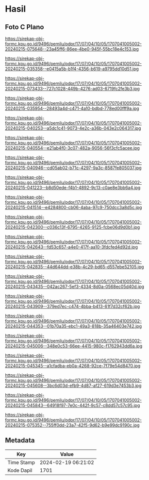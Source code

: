 # Hasil

## Foto C Plano

https://sirekap-obj-formc.kpu.go.id/9496/pemilu/pdpr/17/07/04/10/05/1707041005002-20240215-075648--23a45ff6-86ee-4be0-945f-55bc18e4c153.jpg

https://sirekap-obj-formc.kpu.go.id/9496/pemilu/pdpr/17/07/04/10/05/1707041005002-20240215-035358--e0415a5b-b1f4-4356-b619-a9795dd10d51.jpg

https://sirekap-obj-formc.kpu.go.id/9496/pemilu/pdpr/17/07/04/10/05/1707041005002-20240215-073433--727c1028-449b-4276-ad03-6719fc2fe3b3.jpg

https://sirekap-obj-formc.kpu.go.id/9496/pemilu/pdpr/17/07/04/10/05/1707041005002-20240215-035954--28493a4d-c471-4a10-bdbd-778ed00fff9a.jpg

https://sirekap-obj-formc.kpu.go.id/9496/pemilu/pdpr/17/07/04/10/05/1707041005002-20240215-040253--a5dc1c41-9073-4e2c-a36b-043e2c064317.jpg

https://sirekap-obj-formc.kpu.go.id/9496/pemilu/pdpr/17/07/04/10/05/1707041005002-20240215-040554--e21ab4f0-3c07-482a-9056-56f3cfc5acee.jpg

https://sirekap-obj-formc.kpu.go.id/9496/pemilu/pdpr/17/07/04/10/05/1707041005002-20240215-040946--cd05ab02-b71c-4297-9a3c-8587fe805037.jpg

https://sirekap-obj-formc.kpu.go.id/9496/pemilu/pdpr/17/07/04/10/05/1707041005002-20240215-041223--b8d50ede-f4b1-4892-9c13-c0ae8e3bb6a4.jpg

https://sirekap-obj-formc.kpu.go.id/9496/pemilu/pdpr/17/07/04/10/05/1707041005002-20240215-041514--e4284800-cb06-4aba-97c9-750dcc3a8d5c.jpg

https://sirekap-obj-formc.kpu.go.id/9496/pemilu/pdpr/17/07/04/10/05/1707041005002-20240215-042300--c036c13f-6795-4265-9125-fcbe06d9d0b1.jpg

https://sirekap-obj-formc.kpu.go.id/9496/pemilu/pdpr/17/07/04/10/05/1707041005002-20240215-042643--fd53c657-a4e0-417f-aa10-3fdcfed4d92d.jpg

https://sirekap-obj-formc.kpu.go.id/9496/pemilu/pdpr/17/07/04/10/05/1707041005002-20240215-042835--44d644dd-e38b-4c29-bd65-d557ebe52105.jpg

https://sirekap-obj-formc.kpu.go.id/9496/pemilu/pdpr/17/07/04/10/05/1707041005002-20240215-043435--042ac267-5ef3-4334-8d0a-0568ec05d40d.jpg

https://sirekap-obj-formc.kpu.go.id/9496/pemilu/pdpr/17/07/04/10/05/1707041005002-20240215-043909--379ed7ec-c474-4bba-b413-61f7d32cf62b.jpg

https://sirekap-obj-formc.kpu.go.id/9496/pemilu/pdpr/17/07/04/10/05/1707041005002-20240215-044353--01b70a35-ebc1-49a3-818b-35a46403e742.jpg

https://sirekap-obj-formc.kpu.go.id/9496/pemilu/pdpr/17/07/04/10/05/1707041005002-20240215-045006--348e0c53-66ee-4415-980c-f1762943dd6a.jpg

https://sirekap-obj-formc.kpu.go.id/9496/pemilu/pdpr/17/07/04/10/05/1707041005002-20240215-045345--a1cfadba-eb0a-4268-92ce-7f79e54d8470.jpg

https://sirekap-obj-formc.kpu.go.id/9496/pemilu/pdpr/17/07/04/10/05/1707041005002-20240215-045608--3bc6d03d-efb9-4d87-af27-619d3e7453b3.jpg

https://sirekap-obj-formc.kpu.go.id/9496/pemilu/pdpr/17/07/04/10/05/1707041005002-20240215-045843--64918f97-7e0c-442f-9c57-c8dd57c57c95.jpg

https://sirekap-obj-formc.kpu.go.id/9496/pemilu/pdpr/17/07/04/10/05/1707041005002-20240215-075352--755ff0dd-23a7-42f5-9d62-b9e99dc9190c.jpg


## Metadata

| Key        | Value               |
| ---------- | ------------------- |
| Time Stamp | 2024-02-19 06:21:02 |
| Kode Dapil | 1701                |



